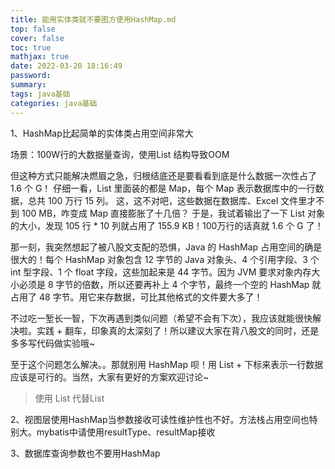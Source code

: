 ```yaml
---
title: 能用实体类就不要图方便用HashMap.md
top: false
cover: false
toc: true
mathjax: true
date: 2022-03-20 18:16:49
password:
summary:
tags: java基础
categories: java基础
---
```


1、HashMap比起简单的实体类占用空间非常大

场景：100W行的大数据量查询，使用List<HashMap> 结构导致OOM

但这种方式只能解决燃眉之急，归根结底还是要看看到底是什么数据一次性占了 1.6 个 G！
仔细一看，List 里面装的都是 Map，每个 Map 表示数据库中的一行数据，总共 100 万行 15 列。
这，这不对吧，这些数据在数据库、Excel 文件里才不到 100 MB，咋变成 Map 直接膨胀了十几倍？
于是，我试着输出了一下 List<Map> 对象的大小，发现 105 行 * 10 列就占用了 155.9 KB！100万行的话真就 1.6 个 G 了！

那一刻，我突然想起了被八股文支配的恐惧，Java 的 HashMap 占用空间的确是很大的！每个 HashMap 对象包含 12 字节的 Java 对象头、4 个引用字段、3 个 int 型字段、1 个 float 字段，这些加起来是 44 字节。因为 JVM 要求对象内存大小必须是 8 字节的倍数，所以还要再补上 4 个字节，最终一个空的 HashMap 就占用了 48 字节。用它来存数据，可比其他格式的文件要大多了！

不过吃一堑长一智，下次再遇到类似问题（希望不会有下次），我应该就能很快解决啦。实践 + 翻车，印象真的太深刻了！所以建议大家在背八股文的同时，还是多多写代码做实验哦~

至于这个问题怎么解决。。那就别用 HashMap 呗！用 List + 下标来表示一行数据应该是可行的。当然，大家有更好的方案欢迎讨论~ 

>使用 List<List> 代替List<Map>

2、视图层使用HashMap当参数接收可读性维护性也不好。方法栈占用空间也特别大。mybatis中请使用resultType、resultMap接收

3、数据库查询参数也不要用HashMap
